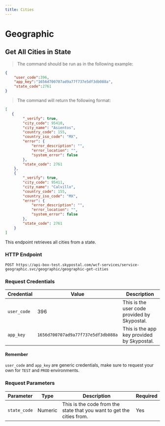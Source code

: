 ```yaml
---
title: Cities
---
```

# Geographic
## Get All Cities in State
> The command should be run as in the following example:
```json
{
	"user_code":396,
	"app_key":"1656d700707ad9a77f737e5df3db088a",
	"state_code":2761
}
```
> The command will return the following format:
```json
[
   {
        "_verify": true,
        "city_code": 95410,
        "city_name": "Asientos",
        "country_code": 155,
        "country_iso_code": "MX",
        "error": {
            "error_description": "",
            "error_location": "",
            "system_error": false
        },
        "state_code": 2761
    },
    {
        "_verify": true,
        "city_code": 95411,
        "city_name": "Calvillo",
        "country_code": 155,
        "country_iso_code": "MX",
        "error": {
            "error_description": "",
            "error_location": "",
            "system_error": false
        },
        "state_code": 2761
    }
]
```
This endpoint retrieves all cities from a state.
### HTTP Endpoint
`POST https://api-box-test.skypostal.com/wcf-services/service-geographic.svc/geographic/geographic-get-cities`

### Request Credentials
| Credential   | Value          | Description                                                                      |
| ------------ | -------------- | -------------------------------------------------------------------------------- |
| `user_code`    | 396            | This is the user code provided by Skypostal.                                     |
| `app_key`      | `1656d700707ad9a77f737e5df3db088a` | This is the app key provided by Skypostal.                   |
#### Remember
`user_code` and `app_key` are generic credentials, make sure to request your own for `TEST` and `PROD` environments.

### Request Parameters
| Parameter    | Type          | Description                                                                      | Required   |
| ------------ | --------------| -------------------------------------------------------------------------------- |------------|
| `state_code`   | Numeric       | This is the code from the state that you want to get the cities from.            | Yes        |